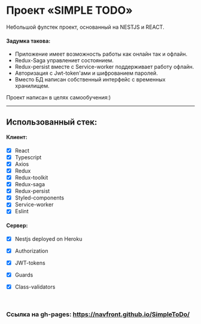# Проект «SIMPLE TODO»

Небольшой фулстек проект, основанный на NESTJS и REACT.

#### Задумка такова:

- Приложение имеет возможность работы как онлайн так и офлайн. 
- Redux-Saga управлениет состоянием. 
- Redux-persist вместе с Service-worker поддерживает работу офлайн.
- Авторизация с Jwt-token'ами и шифрованием паролей.
- Вместо БД написан собственный интерфейс с временных хранилищем.
  
Проект написан в целях самообучения:)

---

## Использованный стек:

#### Клиент:
- [x] React
- [x] Typescript
- [x] Axios
- [x] Redux
- [x] Redux-toolkit
- [x] Redux-saga
- [x] Redux-persist
- [x] Styled-components
- [x] Service-worker 
- [x] Eslint

#### Сервер:
- [x] Nestjs deployed on Heroku
- [x] Authorization
- [x] JWT-tokens
- [x] Guards
- [x] Class-validators



<br>

### Ссылка на gh-pages: https://navfront.github.io/SimpleToDo/

<br>
